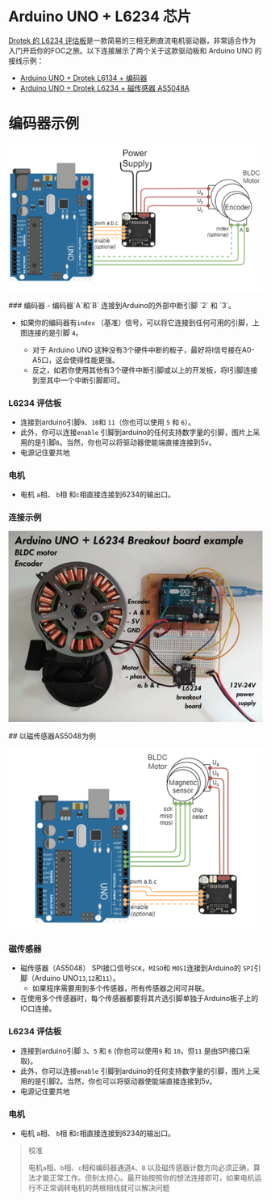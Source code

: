 
# Arduino UNO + L6234 芯片
[Drotek 的 L6234 评估板](https://store-drotek.com/212-brushless-gimbal-controller-l6234.html)是一款简易的三相无刷直流电机驱动器，非常适合作为入门开启你的FOC之旅。以下连接展示了两个关于这款驱动板和 Arduino UNO 的接线示例：

- [Arduino UNO + Drotek L6134 + 编码器](#encoder-example)
- [Arduino UNO + Drotek L6234 + 磁传感器 AS5048A](#magnetic-sensor-as5048-example)



# 编码器示例

<p> <img src="extras/Images/arduino_connection.png" class="width60"></p>  
### 编码器
- 编码器`A`和`B` 连接到Arduino的外部中断引脚 `2` 和 `3`。

- 如果你的编码器有`index` （基准）信号，可以将它连接到任何可用的引脚，上图连接的是引脚 `4`。

  - 对于 Arduino UNO 这种没有3个硬件中断的板子，最好将I信号接在A0-A5口，这会使得性能更强。
  - 反之，如若你使用其他有3个硬件中断引脚或以上的开发板，将I引脚连接到至其中一个中断引脚即可。



### L6234 评估板
- 连接到arduino引脚`9`、`10`和 `11`（你也可以使用  `5` 和 `6`）。
- 此外，你可以连接`enable` 引脚到arduino的任何支持数字量的引脚，图片上采用的是引脚`8`。当然，你也可以将驱动器使能端直接连接到5v。
- 电源记住要共地

### 电机
- 电机 `a`相、 `b`相 和`c`相直接连接到6234的输出口。

### 连接示例
<p><img src="extras/Images/uno_l6234.jpg" class="width60"></p>
## 以磁传感器AS5048为例

<p>
 <img src="extras/Images/arduino_connection_magnetic.png" class="width50">
</p>  

### 磁传感器
- 磁传感器（AS5048） SPI接口信号`SCK`，`MISO`和 `MOSI`连接到Arduino的 `SPI`引脚（Arduino UNO`13`,`12`和`11`）。
  - 如果程序需要用到多个传感器，所有传感器之间可并联。
- 在使用多个传感器时，每个传感器都要将其片选引脚单独于Arduino板子上的IO口连接。

### L6234 评估板
- 连接到arduino引脚 `3`、`5` 和 `6` (你也可以使用`9` 和 `10`，但`11` 是由SPI接口采取)。
- 此外，你可以连接`enable` 引脚到arduino的任何支持数字量的引脚，图片上采用的是引脚2。当然，你也可以将驱动器使能端直接连接到5v。
- 电源记住要共地

### 电机
- 电机 `a`相、 `b`相 和`c`相直接连接到6234的输出口。

<blockquote class="info"> <p class="heading">校准</p>
电机<code class="highlighter-rouge">a</code>相、<code class="highlighter-rouge">b</code>相、<code class="highlighter-rouge">c</code>相和编码器通道<code class="highlighter-rouge">A</code>、<code class="highlighter-rouge">B</code> 以及磁传感器计数方向必须正确，算法才能正常工作。但别太担心。最开始按照你的想法连接即可，如果电机运行不正常<code class="highlighter-rouge"></code>调转<code class="highlighter-rouge"></code>电机的两根相线就可以解决问题
</blockquote>



